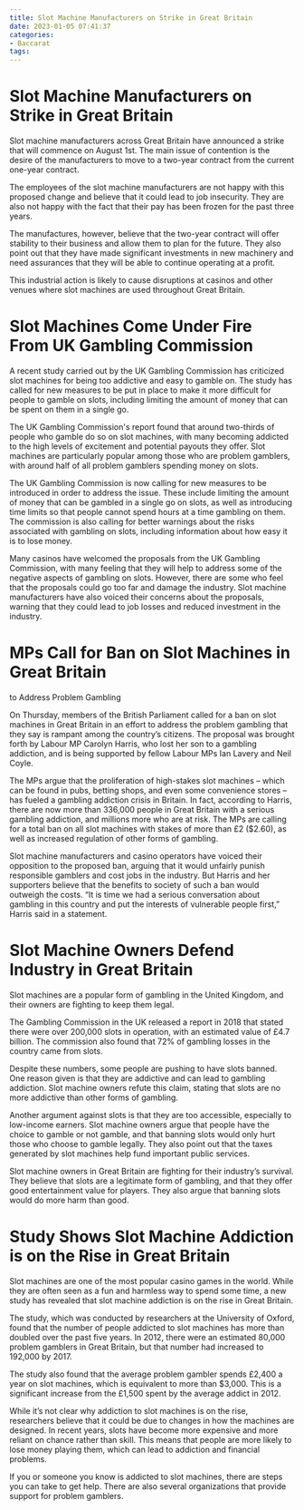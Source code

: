 ```yaml
---
title: Slot Machine Manufacturers on Strike in Great Britain
date: 2023-01-05 07:41:37
categories:
- Baccarat
tags:
---
```



#  Slot Machine Manufacturers on Strike in Great Britain

Slot machine manufacturers across Great Britain have announced a strike that will commence on August 1st. The main issue of contention is the desire of the manufacturers to move to a two-year contract from the current one-year contract.

The employees of the slot machine manufacturers are not happy with this proposed change and believe that it could lead to job insecurity. They are also not happy with the fact that their pay has been frozen for the past three years.

The manufactures, however, believe that the two-year contract will offer stability to their business and allow them to plan for the future. They also point out that they have made significant investments in new machinery and need assurances that they will be able to continue operating at a profit.

This industrial action is likely to cause disruptions at casinos and other venues where slot machines are used throughout Great Britain.

#  Slot Machines Come Under Fire From UK Gambling Commission

A recent study carried out by the UK Gambling Commission has criticized slot machines for being too addictive and easy to gamble on. The study has called for new measures to be put in place to make it more difficult for people to gamble on slots, including limiting the amount of money that can be spent on them in a single go.

The UK Gambling Commission's report found that around two-thirds of people who gamble do so on slot machines, with many becoming addicted to the high levels of excitement and potential payouts they offer. Slot machines are particularly popular among those who are problem gamblers, with around half of all problem gamblers spending money on slots.

The UK Gambling Commission is now calling for new measures to be introduced in order to address the issue. These include limiting the amount of money that can be gambled in a single go on slots, as well as introducing time limits so that people cannot spend hours at a time gambling on them. The commission is also calling for better warnings about the risks associated with gambling on slots, including information about how easy it is to lose money.

Many casinos have welcomed the proposals from the UK Gambling Commission, with many feeling that they will help to address some of the negative aspects of gambling on slots. However, there are some who feel that the proposals could go too far and damage the industry. Slot machine manufacturers have also voiced their concerns about the proposals, warning that they could lead to job losses and reduced investment in the industry.

#  MPs Call for Ban on Slot Machines in Great Britain
 to Address Problem Gambling

On Thursday, members of the British Parliament called for a ban on slot machines in Great Britain in an effort to address the problem gambling that they say is rampant among the country’s citizens. The proposal was brought forth by Labour MP Carolyn Harris, who lost her son to a gambling addiction, and is being supported by fellow Labour MPs Ian Lavery and Neil Coyle.

The MPs argue that the proliferation of high-stakes slot machines – which can be found in pubs, betting shops, and even some convenience stores – has fueled a gambling addiction crisis in Britain. In fact, according to Harris, there are now more than 336,000 people in Great Britain with a serious gambling addiction, and millions more who are at risk. The MPs are calling for a total ban on all slot machines with stakes of more than £2 ($2.60), as well as increased regulation of other forms of gambling.

Slot machine manufacturers and casino operators have voiced their opposition to the proposed ban, arguing that it would unfairly punish responsible gamblers and cost jobs in the industry. But Harris and her supporters believe that the benefits to society of such a ban would outweigh the costs. “It is time we had a serious conversation about gambling in this country and put the interests of vulnerable people first,” Harris said in a statement.

#  Slot Machine Owners Defend Industry in Great Britain

Slot machines are a popular form of gambling in the United Kingdom, and their owners are fighting to keep them legal.

The Gambling Commission in the UK released a report in 2018 that stated there were over 200,000 slots in operation, with an estimated value of £4.7 billion. The commission also found that 72% of gambling losses in the country came from slots.

Despite these numbers, some people are pushing to have slots banned. One reason given is that they are addictive and can lead to gambling addiction. Slot machine owners refute this claim, stating that slots are no more addictive than other forms of gambling.

Another argument against slots is that they are too accessible, especially to low-income earners. Slot machine owners argue that people have the choice to gamble or not gamble, and that banning slots would only hurt those who choose to gamble legally. They also point out that the taxes generated by slot machines help fund important public services.

Slot machine owners in Great Britain are fighting for their industry’s survival. They believe that slots are a legitimate form of gambling, and that they offer good entertainment value for players. They also argue that banning slots would do more harm than good.

#  Study Shows Slot Machine Addiction is on the Rise in Great Britain

Slot machines are one of the most popular casino games in the world. While they are often seen as a fun and harmless way to spend some time, a new study has revealed that slot machine addiction is on the rise in Great Britain.

The study, which was conducted by researchers at the University of Oxford, found that the number of people addicted to slot machines has more than doubled over the past five years. In 2012, there were an estimated 80,000 problem gamblers in Great Britain, but that number had increased to 192,000 by 2017.

The study also found that the average problem gambler spends £2,400 a year on slot machines, which is equivalent to more than $3,000. This is a significant increase from the £1,500 spent by the average addict in 2012.

While it’s not clear why addiction to slot machines is on the rise, researchers believe that it could be due to changes in how the machines are designed. In recent years, slots have become more expensive and more reliant on chance rather than skill. This means that people are more likely to lose money playing them, which can lead to addiction and financial problems.

If you or someone you know is addicted to slot machines, there are steps you can take to get help. There are also several organizations that provide support for problem gamblers.